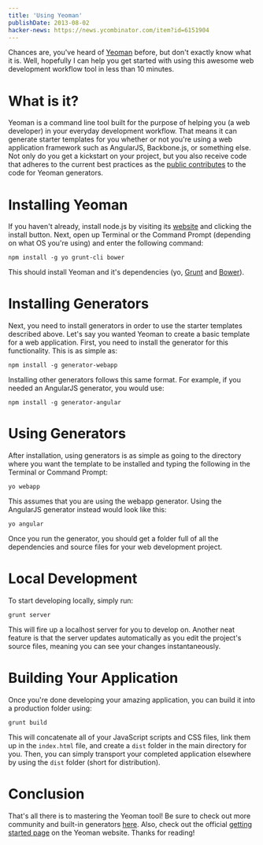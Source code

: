 ```yaml
---
title: 'Using Yeoman'
publishDate: 2013-08-02
hacker-news: https://news.ycombinator.com/item?id=6151904
---
```


Chances are, you've heard of [Yeoman](http://yeoman.io/) before, but don't
exactly know what it is. Well, hopefully I can help you get started with using
this awesome web development workflow tool in less than 10 minutes.

# What is it?

Yeoman is a command line tool built for the purpose of helping you (a web
developer) in your everyday development workflow. That means it can generate
starter templates for you whether or not you're using a web application
framework such as AngularJS, Backbone.js, or something else. Not only do you get
a kickstart on your project, but you also receive code that adheres to the
current best practices as the
[public contributes](http://yeoman.io/community-generators.html) to the code for
Yeoman generators.

# Installing Yeoman

If you haven't already, install node.js by visiting its
[website](http://nodejs.org/) and clicking the install button. Next, open up
Terminal or the Command Prompt (depending on what OS you're using) and enter the
following command:

```console
npm install -g yo grunt-cli bower
```

This should install Yeoman and it's dependencies (yo,
[Grunt](http://gruntjs.com/) and [Bower](http://bower.io/)).

# Installing Generators

Next, you need to install generators in order to use the starter templates
described above. Let's say you wanted Yeoman to create a basic template for a
web application. First, you need to install the generator for this
functionality. This is as simple as:

```console
npm install -g generator-webapp
```

Installing other generators follows this same format. For example, if you needed
an AngularJS generator, you would use:

```console
npm install -g generator-angular
```

# Using Generators

After installation, using generators is as simple as going to the directory
where you want the template to be installed and typing the following in the
Terminal or Command Prompt:

```console
yo webapp
```

This assumes that you are using the webapp generator. Using the AngularJS
generator instead would look like this:

```console
yo angular
```

Once you run the generator, you should get a folder full of all the dependencies
and source files for your web development project.

# Local Development

To start developing locally, simply run:

```console
grunt server
```

This will fire up a localhost server for you to develop on. Another neat feature
is that the server updates automatically as you edit the project's source files,
meaning you can see your changes instantaneously.

# Building Your Application

Once you're done developing your amazing application, you can build it into a
production folder using:

```console
grunt build
```

This will concatenate all of your JavaScript scripts and CSS files, link them up
in the `index.html` file, and create a `dist` folder in the main directory for
you. Then, you can simply transport your completed application elsewhere by
using the `dist` folder (short for distribution).

# Conclusion

That's all there is to mastering the Yeoman tool! Be sure to check out more
community and built-in generators
[here](http://yeoman.io/community-generators.html). Also, check out the official
[getting started page](http://yeoman.io/gettingstarted.html) on the Yeoman
website. Thanks for reading!
